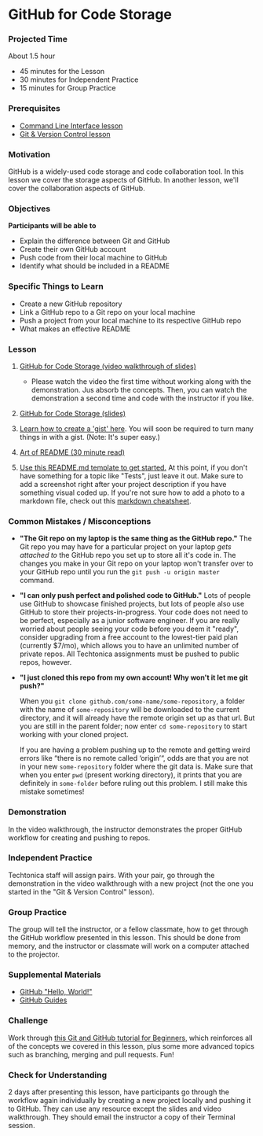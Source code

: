 # GitHub for Code Storage

### Projected Time
About 1.5 hour
- 45 minutes for the Lesson
- 30 minutes for Independent Practice
- 15 minutes for Group Practice

### Prerequisites
- [Command Line Interface lesson](/command-line/command-line-interface.md)
- [Git & Version Control lesson](/git-version-control/git-version-control.md)

### Motivation
GitHub is a widely-used code storage and code collaboration tool. In this lesson we cover the storage aspects of GitHub. In another lesson, we'll cover the collaboration aspects of GitHub.

### Objectives
**Participants will be able to**
- Explain the difference between Git and GitHub
- Create their own GitHub account
- Push code from their local machine to GitHub
- Identify what should be included in a README

### Specific Things to Learn
- Create a new GitHub repository
- Link a GitHub repo to a Git repo on your local machine
- Push a project from your local machine to its respective GitHub repo
- What makes an effective README

### Lesson

1. [GitHub for Code Storage (video walkthrough of slides)](https://drive.google.com/file/d/1GRBWkRUmB2IAtHrs9wXid3HEdAtGsUZo/view?usp=sharing)
    * Please watch the video the first time without working along with the demonstration. Jus absorb the concepts. Then, you can watch the demonstration a second time and code with the instructor if you like.

1. [GitHub for Code Storage (slides)](https://docs.google.com/presentation/d/1wlhPFx4oq3xWWdPqwf8CP6cmcuo7gaQ0UeOcKocSjp8/edit?usp=sharing)

1. [Learn how to create a 'gist' here](https://help.github.com/en/articles/creating-gists). You will soon be required to turn many things in with a gist.  (Note: It's super easy.)

1. [Art of README (30 minute read)](https://github.com/noffle/art-of-readme)

1. [Use this README.md template to get started.](https://gist.github.com/PurpleBooth/109311bb0361f32d87a2)  At this point, if you don't have something for a topic like "Tests", just leave it out.  Make sure to add a screenshot right after your project description if you have something visual coded up. If you're not sure how to add a photo to a markdown file, check out this [markdown cheatsheet](https://github.com/adam-p/markdown-here/wiki/Markdown-Cheatsheet).

### Common Mistakes / Misconceptions

- **"The Git repo on my laptop is the same thing as the GitHub repo."** The Git repo you may have for a particular project on your laptop _gets attached to_ the GitHub repo you set up to store all it's code in. The changes you make in your Git repo on your laptop won't transfer over to your GitHub repo until you run the `git push -u origin master` command.

- **"I can only push perfect and polished code to GitHub."** Lots of people use GitHub to showcase finished projects, but lots of people also use GitHub to store their projects-in-progress. Your code does not need to be perfect, especially as a junior software engineer. If you are really worried about people seeing your code before you deem it "ready", consider upgrading from a free account to the lowest-tier paid plan (currently $7/mo), which allows you to have an unlimited number of private repos. All Techtonica assignments must be pushed to public repos, however.

- **"I just cloned this repo from my own account!  Why won't it let me git push?"**

   When you `git clone github.com/some-name/some-repository`,  a folder with the name of `some-repository` will be downloaded to the current directory, and it will already have the remote origin set up as that url.  But you are still in the parent folder; now enter `cd some-repository` to start working with your cloned project.

   If you are having a problem pushing up to the remote and getting weird errors like “there is no remote called ‘origin’“, odds are that you are not in your new `some-repository` folder where the git data is.  Make sure that when you enter `pwd` (present working directory),  it prints that you are definitely in `some-folder` before ruling out this problem.  I still make this mistake sometimes!


### Demonstration

In the video walkthrough, the instructor demonstrates the proper GitHub workflow for creating and pushing to repos.


### Independent Practice

Techtonica staff will assign pairs. With your pair, go through the demonstration in the video walkthrough with a new project (not the one you started in the "Git & Version Control" lesson).

### Group Practice

The group will tell the instructor, or a fellow classmate, how to get through the GitHub workflow presented in this lesson. This should be done from memory, and the instructor or classmate will work on a computer attached to the projector.

### Supplemental Materials

- [GitHub "Hello, World!"](https://guides.github.com/activities/hello-world/)
- [GitHub Guides](https://guides.github.com/)

### Challenge
Work through [this Git and GitHub tutorial for Beginners](http://product.hubspot.com/blog/git-and-github-tutorial-for-beginners), which reinforces all of the concepts we covered in this lesson, plus some more advanced topics such as branching, merging and pull requests. Fun!

### Check for Understanding

2 days after presenting this lesson, have participants go through the workflow again individually by creating a new project locally and pushing it to GitHub. They can use any resource except the slides and video walkthrough. They should email the instructor a copy of their Terminal session.
